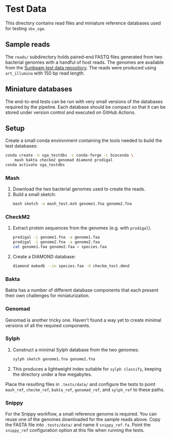 # Test Data

This directory contains read files and miniature reference databases used for testing `sbx_sga`.

## Sample reads

The `reads/` subdirectory holds paired-end FASTQ files generated from two bacterial genomes with a handful of host reads. The genomes are available from the [Sunbeam test data repository](https://github.com/sunbeam-labs/sunbeam/tree/main/tests/data/raw). The reads were produced using `art_illumina` with 150 bp read length.

## Miniature databases

The end-to-end tests can be run with very small versions of the databases required by the pipeline. Each database should be compact so that it can be stored under version control and executed on GitHub Actions.

## Setup

Create a small conda environment containing the tools needed to build the test
databases:

```bash
conda create -n sga_testdbs -c conda-forge -c bioconda \
    mash bakta checkm2 genomad diamond prodigal
conda activate sga_testdbs
```

### Mash
1. Download the two bacterial genomes used to create the reads.
2. Build a small sketch:
   ```bash
   mash sketch -o mash_test.msh genome1.fna genome2.fna
   ```

### CheckM2
1. Extract protein sequences from the genomes (e.g. with `prodigal`).
   ```bash
   prodigal -i genome1.fna -a genome1.faa
   prodigal -i genome2.fna -a genome2.faa
   cat genome1.faa genome2.faa > species.faa
   ```
2. Create a DIAMOND database:
   ```bash
   diamond makedb --in species.faa -d checkm_test.dmnd
   ```

### Bakta
Bakta has a number of different database components that each present their own challenges for miniaturization.

### Genomad
Genomad is another tricky one. Haven't found a way yet to create minimal versions of all the required components.

### Sylph
1. Construct a minimal Sylph database from the two genomes:
   ```bash
   sylph sketch genome1.fna genome2.fna
   ```
2. This produces a lightweight index suitable for `sylph classify`, keeping the directory under a few megabytes.

Place the resulting files in `.tests/data/` and configure the tests to point `mash_ref`, `checkm_ref`, `bakta_ref`, `genomad_ref`, and `sylph_ref` to these paths.

### Snippy
For the Snippy workflow, a small reference genome is required. You can reuse one of the genomes downloaded for the
sample reads above. Copy the FASTA file into `.tests/data/` and name it `snippy_ref.fa`. Point the `snippy_ref`
configuration option at this file when running the tests.
